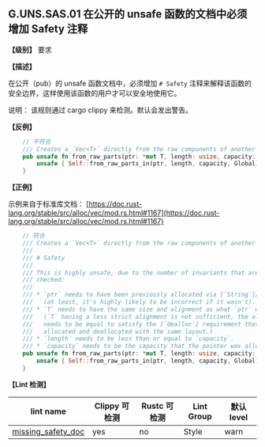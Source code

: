 ## G.UNS.SAS.01  在公开的 unsafe 函数的文档中必须增加 Safety 注释

**【级别】** 要求

**【描述】**

在公开（pub）的 unsafe 函数文档中，必须增加 `# Safety` 注释来解释该函数的安全边界，这样使用该函数的用户才可以安全地使用它。

说明： 该规则通过 cargo clippy 来检测。默认会发出警告。

**【反例】**

```rust
    // 不符合
    /// Creates a `Vec<T>` directly from the raw components of another vector.
    pub unsafe fn from_raw_parts(ptr: *mut T, length: usize, capacity: usize) -> Self {
        unsafe { Self::from_raw_parts_in(ptr, length, capacity, Global) }
    }
```

**【正例】**

示例来自于标准库文档： [https://doc.rust-lang.org/stable/src/alloc/vec/mod.rs.html#1167](https://doc.rust-lang.org/stable/src/alloc/vec/mod.rs.html#1167)

```rust
    // 符合
    /// Creates a `Vec<T>` directly from the raw components of another vector.
    ///
    /// # Safety
    ///
    /// This is highly unsafe, due to the number of invariants that aren't
    /// checked:
    ///
    /// * `ptr` needs to have been previously allocated via [`String`]/`Vec<T>`
    ///   (at least, it's highly likely to be incorrect if it wasn't).
    /// * `T` needs to have the same size and alignment as what `ptr` was allocated with.
    ///   (`T` having a less strict alignment is not sufficient, the alignment really
    ///   needs to be equal to satisfy the [`dealloc`] requirement that memory must be
    ///   allocated and deallocated with the same layout.)
    /// * `length` needs to be less than or equal to `capacity`.
    /// * `capacity` needs to be the capacity that the pointer was allocated with.
    pub unsafe fn from_raw_parts(ptr: *mut T, length: usize, capacity: usize) -> Self {
        unsafe { Self::from_raw_parts_in(ptr, length, capacity, Global) }
    }
```

**【Lint 检测】**

| lint name                                                    | Clippy 可检测 | Rustc 可检测 | Lint Group | 默认 level |
| ------------------------------------------------------------ | ------------- | ------------ | ---------- | ---------- |
| [missing_safety_doc](https://rust-lang.github.io/rust-clippy/master/index.html#missing_safety_doc) | yes           | no           | Style      | warn       |
